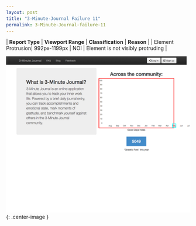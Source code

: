 ```yaml
---
layout: post
title: "3-Minute-Journal Failure 11"
permalink: 3-Minute-Journal-failure-11
---
```

| **Report Type** | **Viewport Range** | **Classification** | **Reason** |
| Element Protrusion| 992px-1199px | NOI | Element is not visibly protruding | 

![Screenshot of the fault](assets/images/3-Minute-Journal/fault11/overflow-Width1095.png){: .center-image }